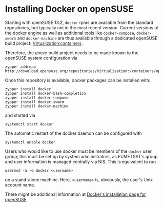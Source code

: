 Installing Docker on openSUSE
=============================

Starting with openSUSE 13.2, `docker` rpms are available from the standard repositories,
but typically not in the most recent version. Current versions of the docker engine as
well as additional tools like `docker-compose`, `docker-swarm` and `docker-machine` are
thus available through a dedicated openSUSE build project:
[Virtualization:containers](https://build.opensuse.org/project/show/Virtualization:containers).

Therefore, the above build project needs to be made known to the openSUSE system configuration via
~~~~
zypper addrepo http://download.opensuse.org/repositories/Virtualization:/containers/openSUSE_13.2/Virtualization:containers.repo
~~~~

Once this repository is available, docker packages can be installed with:
~~~~
zypper install docker
zypper install docker-bash-completion 
zypper install docker-compose
zypper install docker-swarm 
zypper install docker-machine 
~~~~

and started via
~~~~
systemctl start docker
~~~~

The automatic restart of the docker daemon can be configured with
~~~~
systemctl enable docker
~~~~

Users who would like to use docker must be members of the `docker` user group; this must
be set up by system administrators, as EUMETSAT's group and user information is managed
centrally via NIS. This is equivalent to run
~~~~
usermod -a -G docker <username>
~~~~
on a stand-alone machine. Here, `<username>` is, obviously, the user's Unix account name.

There might be additional information at
[Docker's installation page for openSUSE](https://docs.docker.com/engine/installation/linux/SUSE/).
